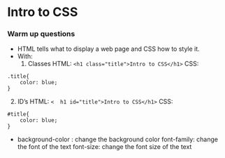 # Intro to CSS
### Warm up questions
* HTML tells what to display a web page and CSS how to style it.
* With:
	1. Classes 
    HTML: 
    `<h1 class="title">Intro to CSS</h1>`
    CSS:
```
.title{
	color: blue;
}     
```
2. ID’s
HTML:
`<	h1 id="title">Intro to CSS</h1>`
CSS:
```
#title{
	color: blue;
}
```

* background-color : change the background color
font-family: change the font of the text
font-size: change the font size of the text
 